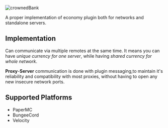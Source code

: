 
![crownedBank](https://user-images.githubusercontent.com/32541639/176990489-7ec08aab-1f3d-48ec-989e-d7d8122f50f9.png)

A proper implementation of economy plugin both for networks and standalone servers. 

## Implementation
Can communicate via multiple remotes at the same time. 
It means you can have *unique currency for one server*, while having *shared currency for whole network*. 

**Proxy**-**Server** communication is done with plugin messaging,to maintain it's reliability and compatibility with most proxies,
without having to open any new insecure network ports. 

## Supported Platforms
- PaperMC 
- BungeeCord
- Velocity
